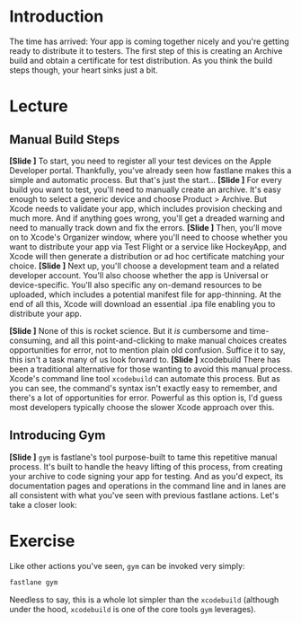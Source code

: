 # Introduction
The time has arrived: Your app is coming together nicely and you're getting ready to distribute it to testers. The first step of this is creating an Archive build and obtain a certificate for test distribution. As you think the build steps though, your heart sinks just a bit.
# Lecture
## Manual Build Steps
**[Slide ]** 
To start, you need to register all your test devices on the Apple Developer portal. Thankfully, you've already seen how fastlane makes this a simple and automatic process. But that's just the start…
**[Slide ]** 
For every build you want to test, you'll need to manually create an archive. It's easy enough to select a generic device and choose Product \> Archive. But Xcode needs to validate your app, which includes provision checking and much more. And if anything goes wrong, you'll get a dreaded warning and need to manually track down and fix the errors.
**[Slide ]** 
Then, you'll move on to Xcode's Organizer window, where you'll need to choose whether you want to distribute your app via Test Flight or a service like HockeyApp, and Xcode will then generate a distribution or ad hoc certificate matching your choice.
**[Slide ]** 
Next up, you'll choose a development team and a related developer account. You'll also choose whether the app is Universal or device-specific. You'll also specific any on-demand resources to be uploaded, which includes a potential manifest file for app-thinning. At the end of all this, Xcode will download an essential .ipa file enabling you to distribute your app. 
<!-- Check that final sentence in the ¶ above -->
**[Slide ]** 
None of this is rocket science. But it *is* cumbersome and time-consuming, and all this point-and-clicking to make manual choices creates opportunities for error, not to mention plain old confusion. Suffice it to say, this isn't a task many of us look forward to.
**[Slide ]** xcodebuild
There has been a traditional alternative for those wanting to avoid this manual process. Xcode's command line tool `xcodebuild` can automate this process. But as you can see, the command's syntax isn't exactly easy to remember, and there's a lot of opportunities for error. Powerful as this option is, I'd guess most developers typically choose the slower Xcode approach over this.
## Introducing Gym
**[Slide ]** 
`gym` is fastlane's tool purpose-built to tame this repetitive manual process. It's built to handle the heavy lifting of this process, from creating your archive to code signing your app for testing.
 And as you'd expect, its documentation pages and operations in the command line and in lanes are all consistent with what you've seen with previous fastlane actions.
Let's take a closer look:
# Exercise
Like other actions you've seen, `gym` can be invoked very simply: 
```bash
fastlane gym
```
Needless to say, this is a whole lot simpler than the `xcodebuild` (although under the hood, `xcodebuild` is one of the core tools `gym` leverages). 




